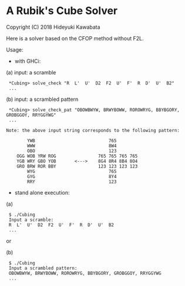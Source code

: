 # A Rubik's Cube Solver

Copyright (C) 2018 Hideyuki Kawabata

Here is a solver based on the CFOP method without F2L.

Usage:

  - with GHCi:

   (a) input: a scramble

   ```
    *Cubing> solve_check "R  L'  U'  D2  F2  U'  F'  R  D'  U'  B2"
    ...
   ```

   (b) input: a scrambled pattern

   ```
    *Cubing> solve_check_pat "OBOWBWYW, BRWYBOWW, ROROWRYG, BBYBGORY, GROBGGOY, RRYGGYWG"
    ...
   ```
   
    Note: the above input string corresponds to the following pattern:

   ```
           YWB                            765         
           WWW                            8W4         
           OBO                            123         
       OGG WOB YRW ROG                765 765 765 765 
       YGB WRY GBO YOB       <--->    8G4 8R4 8B4 8O4 
       GRO BRW ROR BBY                123 123 123 123 
           WYG                            765         
           GYG                            8Y4         
           RRY                            123         
   ```

  - stand alone execution: 

   (a)

   ```
    $ ./Cubing                               
    Input a scramble:                        
    R  L'  U'  D2  F2  U'  F'  R  D'  U'  B2 
    ...                                      
   ```

   or 

   (b) 

   ```
    $ ./Cubing                                                   
    Input a scrambled pattern:                                 
    OBOWBWYW, BRWYBOWW, ROROWRYG, BBYBGORY, GROBGGOY, RRYGGYWG 
    ...                                                        
   ```
